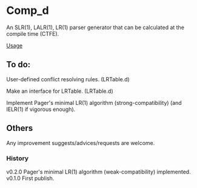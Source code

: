 # Comp_d
An SLR(1), LALR(1), LR(1) parser generator that can be calculated at the compile time (CTFE).

[Usage](https://github.com/marx-saul/Comp_d/wiki)

## To do:
User-defined conflict resolving rules. (LRTable.d)

Make an interface for LRTable. (LRTable.d)

Implement Pager's minimal LR(1) algorithm (strong-compatibility) (and IELR(1) if vigorous enough).

## Others
Any improvement suggests/advices/requests are welcome.

### History
v0.2.0 Pager's minimal LR(1) algorithm (weak-compatibility) implemented.
v0.1.0 First publish.

